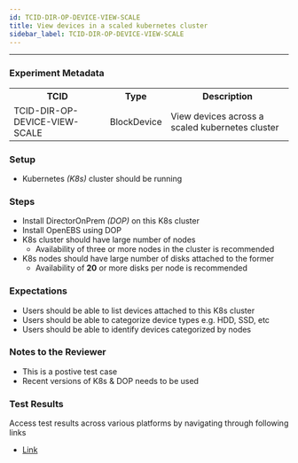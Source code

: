 ```yaml
---
id: TCID-DIR-OP-DEVICE-VIEW-SCALE
title: View devices in a scaled kubernetes cluster
sidebar_label: TCID-DIR-OP-DEVICE-VIEW-SCALE
---
```

------

### Experiment Metadata

<table>
  <tr>
    <th> TCID </th>
    <th> Type </th>
    <th> Description </th>
  </tr>
  <tr>
    <td> TCID-DIR-OP-DEVICE-VIEW-SCALE </td>
    <td> BlockDevice </td>
    <td> View devices across a scaled kubernetes cluster </td>
  </tr>
</table>

### Setup
- Kubernetes _(K8s)_ cluster should be running

### Steps
- Install DirectorOnPrem _(DOP)_ on this K8s cluster
- Install OpenEBS using DOP
- K8s cluster should have large number of nodes
  - Availability of three or more nodes in the cluster is recommended
- K8s nodes should have large number of disks attached to the former
  - Availability of **20** or more disks per node is recommended

### Expectations
- Users should be able to list devices attached to this K8s cluster
- Users should be able to categorize device types e.g. HDD, SSD, etc
- Users should be able to identify devices categorized by nodes

### Notes to the Reviewer
- This is a postive test case
- Recent versions of K8s & DOP needs to be used

### Test Results
Access test results across various platforms by navigating through following links
- [Link]()